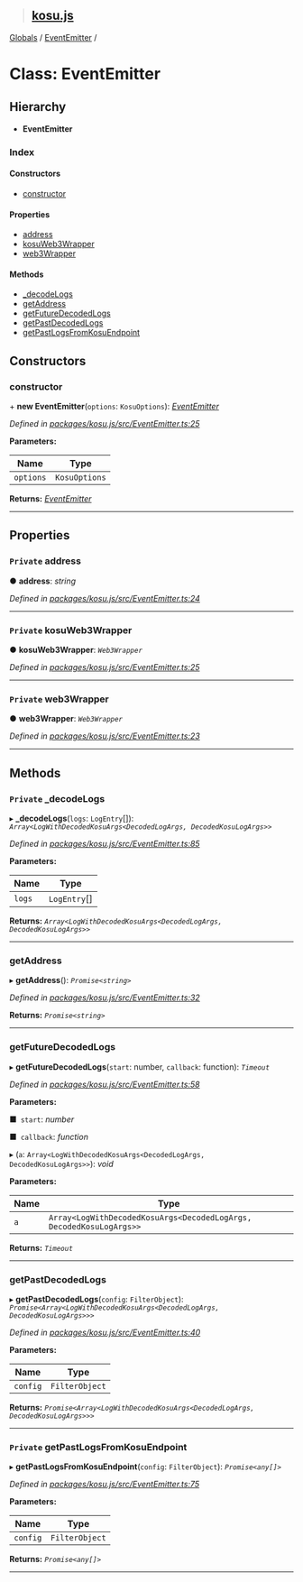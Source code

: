 > ## [kosu.js](../README.md)

[Globals](../globals.md) / [EventEmitter](eventemitter.md) /

# Class: EventEmitter

## Hierarchy

* **EventEmitter**

### Index

#### Constructors

* [constructor](eventemitter.md#constructor)

#### Properties

* [address](eventemitter.md#private-address)
* [kosuWeb3Wrapper](eventemitter.md#private-kosuweb3wrapper)
* [web3Wrapper](eventemitter.md#private-web3wrapper)

#### Methods

* [_decodeLogs](eventemitter.md#private-_decodelogs)
* [getAddress](eventemitter.md#getaddress)
* [getFutureDecodedLogs](eventemitter.md#getfuturedecodedlogs)
* [getPastDecodedLogs](eventemitter.md#getpastdecodedlogs)
* [getPastLogsFromKosuEndpoint](eventemitter.md#private-getpastlogsfromkosuendpoint)

## Constructors

###  constructor

\+ **new EventEmitter**(`options`: `KosuOptions`): *[EventEmitter](eventemitter.md)*

*Defined in [packages/kosu.js/src/EventEmitter.ts:25](url)*

**Parameters:**

Name | Type |
------ | ------ |
`options` | `KosuOptions` |

**Returns:** *[EventEmitter](eventemitter.md)*

___

## Properties

### `Private` address

● **address**: *string*

*Defined in [packages/kosu.js/src/EventEmitter.ts:24](url)*

___

### `Private` kosuWeb3Wrapper

● **kosuWeb3Wrapper**: *`Web3Wrapper`*

*Defined in [packages/kosu.js/src/EventEmitter.ts:25](url)*

___

### `Private` web3Wrapper

● **web3Wrapper**: *`Web3Wrapper`*

*Defined in [packages/kosu.js/src/EventEmitter.ts:23](url)*

___

## Methods

### `Private` _decodeLogs

▸ **_decodeLogs**(`logs`: `LogEntry`[]): *`Array<LogWithDecodedKosuArgs<DecodedLogArgs, DecodedKosuLogArgs>>`*

*Defined in [packages/kosu.js/src/EventEmitter.ts:85](url)*

**Parameters:**

Name | Type |
------ | ------ |
`logs` | `LogEntry`[] |

**Returns:** *`Array<LogWithDecodedKosuArgs<DecodedLogArgs, DecodedKosuLogArgs>>`*

___

###  getAddress

▸ **getAddress**(): *`Promise<string>`*

*Defined in [packages/kosu.js/src/EventEmitter.ts:32](url)*

**Returns:** *`Promise<string>`*

___

###  getFutureDecodedLogs

▸ **getFutureDecodedLogs**(`start`: number, `callback`: function): *`Timeout`*

*Defined in [packages/kosu.js/src/EventEmitter.ts:58](url)*

**Parameters:**

■` start`: *number*

■` callback`: *function*

▸ (`a`: `Array<LogWithDecodedKosuArgs<DecodedLogArgs, DecodedKosuLogArgs>>`): *void*

**Parameters:**

Name | Type |
------ | ------ |
`a` | `Array<LogWithDecodedKosuArgs<DecodedLogArgs, DecodedKosuLogArgs>>` |

**Returns:** *`Timeout`*

___

###  getPastDecodedLogs

▸ **getPastDecodedLogs**(`config`: `FilterObject`): *`Promise<Array<LogWithDecodedKosuArgs<DecodedLogArgs, DecodedKosuLogArgs>>>`*

*Defined in [packages/kosu.js/src/EventEmitter.ts:40](url)*

**Parameters:**

Name | Type |
------ | ------ |
`config` | `FilterObject` |

**Returns:** *`Promise<Array<LogWithDecodedKosuArgs<DecodedLogArgs, DecodedKosuLogArgs>>>`*

___

### `Private` getPastLogsFromKosuEndpoint

▸ **getPastLogsFromKosuEndpoint**(`config`: `FilterObject`): *`Promise<any[]>`*

*Defined in [packages/kosu.js/src/EventEmitter.ts:75](url)*

**Parameters:**

Name | Type |
------ | ------ |
`config` | `FilterObject` |

**Returns:** *`Promise<any[]>`*

___
